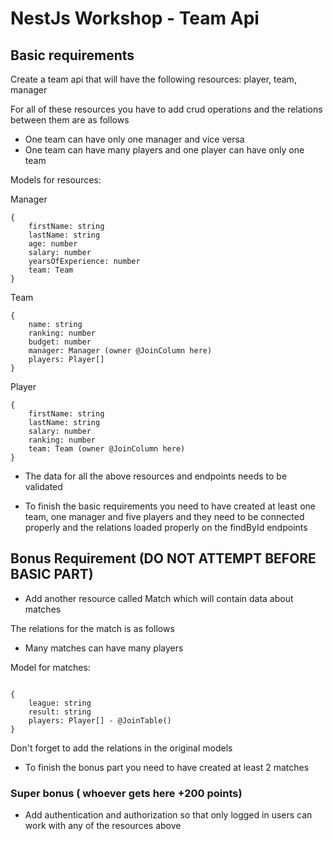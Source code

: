# NestJs Workshop - Team Api

## Basic requirements

Create a team api that will have the following resources: player, team, manager

For all of these resources you have to add crud operations and the relations between them are as follows

- One team can have only one manager and vice versa
- One team can have many players and one player can have only one team

Models for resources:

Manager

```
{
    firstName: string
    lastName: string
    age: number
    salary: number
    yearsOfExperience: number
    team: Team
}
```

Team

```
{
    name: string
    ranking: number
    budget: number
    manager: Manager (owner @JoinColumn here)
    players: Player[]
}
```

Player

```
{
    firstName: string
    lastName: string
    salary: number
    ranking: number
    team: Team (owner @JoinColumn here)
}

```

- The data for all the above resources and endpoints needs to be validated

- To finish the basic requirements you need to have created at least one team, one manager and five players and they need to be connected properly and the relations loaded properly on the findById endpoints

## Bonus Requirement (DO NOT ATTEMPT BEFORE BASIC PART)

- Add another resource called Match which will contain data about matches

The relations for the match is as follows

- Many matches can have many players

Model for matches:

```

{
    league: string
    result: string
    players: Player[] - @JoinTable()
}

```

Don't forget to add the relations in the original models

- To finish the bonus part you need to have created at least 2 matches

### Super bonus ( whoever gets here +200 points)

- Add authentication and authorization so that only logged in users can work with any of the resources above
